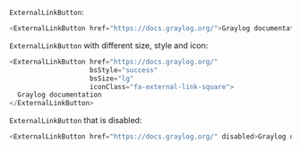 `ExternalLinkButton`:
```js
<ExternalLinkButton href="https://docs.graylog.org/">Graylog documentation</ExternalLinkButton>
```

`ExternalLinkButton` with different size, style and icon:
```js
<ExternalLinkButton href="https://docs.graylog.org/"
                    bsStyle="success"
                    bsSize="lg"
                    iconClass="fa-external-link-square">
  Graylog documentation
</ExternalLinkButton>
```

`ExternalLinkButton` that is disabled:
```js
<ExternalLinkButton href="https://docs.graylog.org/" disabled>Graylog documentation</ExternalLinkButton>
```
